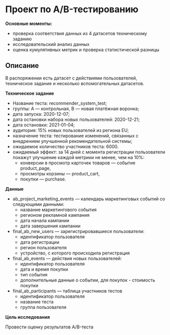 # Проект по A/B-тестированию
**Основные моменты:**
- проверка соответствия данных из 4 датасетов техническому заданию
- исследовательский анализ данных
- оценка кумулятивных метрик и проверка статистической разницы

## Описание
В распоряжении есть датасет с действиями пользователей, техническое задание и несколько вспомогательных датасетов.

**Техническое задание**

- Название теста: recommender_system_test;
- группы: А — контрольная, B — новая платёжная воронка;
- дата запуска: 2020-12-07;
- дата остановки набора новых пользователей: 2020-12-21;
- дата остановки: 2021-01-04;
- аудитория: 15% новых пользователей из региона EU;
- назначение теста: тестирование изменений, связанных с внедрением улучшенной рекомендательной системы;
- ожидаемое количество участников теста: 6000.
- ожидаемый эффект: за 14 дней с момента регистрации пользователи покажут улучшение каждой метрики не менее, чем на 10%:
  - конверсии в просмотр карточек товаров — событие product_page,
  - просмотры корзины — product_cart,
  - покупки — purchase.

**Данные**
- ab_project_marketing_events — календарь маркетинговых событий со следующими данными:
  - название маркетингового события
  - регионом рекламной кампания
  - дата начала кампании
  - дата завершения кампании
- final_ab_new_users — зарегистрировавшиеся пользователи:
  - идентификатор пользователя
  - дата регистрации
  - регион пользователя
  - устройство, с которого происходила регистрация
- final_ab_events — действия новых пользователей:
  - идентификатор пользователя
  - дата и время покупки
  - тип события
  - дополнительные данные о событии, для покупок - стоимость покупки
- final_ab_participants — таблица участников тестов
  - идентификатор пользователя
  - название теста
  - группа пользователя

**Цель исследования**

Провести оценку результатов A/B-теста
